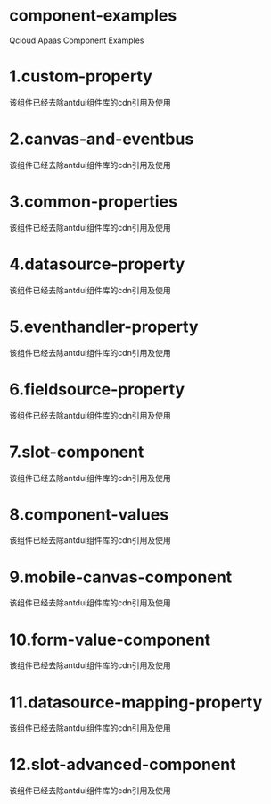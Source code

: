 # component-examples
Qcloud Apaas Component Examples
# 1.custom-property
  该组件已经去除antdui组件库的cdn引用及使用
# 2.canvas-and-eventbus
  该组件已经去除antdui组件库的cdn引用及使用
# 3.common-properties
  该组件已经去除antdui组件库的cdn引用及使用
# 4.datasource-property
  该组件已经去除antdui组件库的cdn引用及使用
# 5.eventhandler-property
  该组件已经去除antdui组件库的cdn引用及使用
# 6.fieldsource-property
  该组件已经去除antdui组件库的cdn引用及使用
# 7.slot-component
  该组件已经去除antdui组件库的cdn引用及使用
# 8.component-values
  该组件已经去除antdui组件库的cdn引用及使用
# 9.mobile-canvas-component
  该组件已经去除antdui组件库的cdn引用及使用
# 10.form-value-component
  该组件已经去除antdui组件库的cdn引用及使用
# 11.datasource-mapping-property
  该组件已经去除antdui组件库的cdn引用及使用
# 12.slot-advanced-component
  该组件已经去除antdui组件库的cdn引用及使用
  